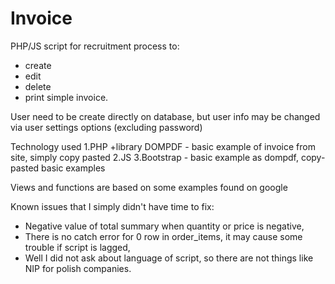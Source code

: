 # Invoice 
 PHP/JS script for recruitment process to:
  - create
  - edit
  - delete
  - print 
simple invoice.
 
User need to be create directly on database, but user info may be changed via user settings options (excluding password)
 
Technology used
1.PHP
  +library DOMPDF - basic example of invoice from site, simply copy pasted
2.JS
3.Bootstrap - basic example as dompdf, copy-pasted basic examples


Views and functions are based on some examples found on google

Known issues that I simply didn't have time to fix:
  - Negative value of total summary when quantity or price is negative,
  - There is no catch error for 0 row in order_items, it may cause some trouble if script is lagged,
  - Well I did not ask about language of script, so there are not things like NIP for polish companies.
